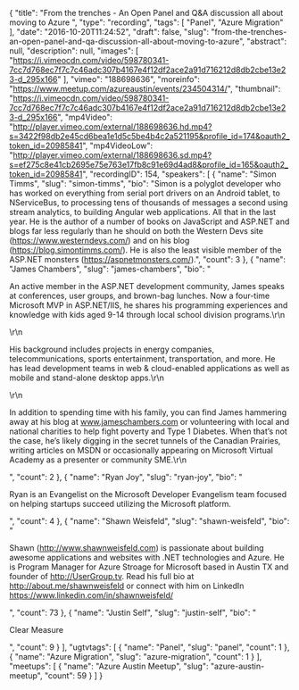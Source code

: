 {
  "title": "From the trenches - An Open Panel and Q&A discussion all about moving to Azure ",
  "type": "recording",
  "tags": [
    "Panel",
    "Azure Migration"
  ],
  "date": "2016-10-20T11:24:52",
  "draft": false,
  "slug": "from-the-trenches-an-open-panel-and-qa-discussion-all-about-moving-to-azure",
  "abstract": null,
  "description": null,
  "images": [
    "https://i.vimeocdn.com/video/598780341-7cc7d768ec7f7c7c46adc307b4167e4f12df2ace2a91d716212d8db2cbe13e23-d_295x166"
  ],
  "vimeo": "188698636",
  "moreinfo": "https://www.meetup.com/azureaustin/events/234504314/",
  "thumbnail": "https://i.vimeocdn.com/video/598780341-7cc7d768ec7f7c7c46adc307b4167e4f12df2ace2a91d716212d8db2cbe13e23-d_295x166",
  "mp4Video": "http://player.vimeo.com/external/188698636.hd.mp4?s=3422f98db2e45cd6bea1e1d5c5be4b4c2a521195&profile_id=174&oauth2_token_id=20985841",
  "mp4VideoLow": "http://player.vimeo.com/external/188698636.sd.mp4?s=ef275c8e41cb2695e75e763e17fb8c91e69d4ad8&profile_id=165&oauth2_token_id=20985841",
  "recordingID": 154,
  "speakers": [
    {
      "name": "Simon Timms",
      "slug": "simon-timms",
      "bio": "Simon is a polyglot developer who has worked on everything from serial port drivers on an Android tablet, to NServiceBus, to processing tens of thousands of messages a second using stream analytics, to building Angular web applications. All that in the last year. He is the author of a number of books on JavaScript and ASP.NET and blogs far less regularly than he should on both the Western Devs site (https://www.westerndevs.com/) and on his blog (https://blog.simontimms.com/). He is also the least visible member of the ASP.NET monsters (https://aspnetmonsters.com/).",
      "count": 3
    },
    {
      "name": "James Chambers",
      "slug": "james-chambers",
      "bio": "<p>An active member in the ASP.NET development community, James speaks at conferences, user groups, and brown-bag lunches. Now a four-time Microsoft MVP in ASP.NET/IIS, he shares his programming experiences and knowledge with kids aged 9-14 through local school division programs.\r\n</p>\r\n<p>His background includes projects in energy companies, telecommunications, sports entertainment, transportation, and more. He has lead development teams in web & cloud-enabled applications as well as mobile and stand-alone desktop apps.\r\n</p>\r\n<p>In addition to spending time with his family, you can find James hammering away at his blog at www.jameschambers.com or volunteering with local and national charities to help fight poverty and Type 1 Diabetes. When that’s not the case, he’s likely digging in the secret tunnels of the Canadian Prairies, writing articles on MSDN or occasionally appearing on Microsoft Virtual Academy as a presenter or community SME.\r\n</p>",
      "count": 2
    },
    {
      "name": "Ryan Joy",
      "slug": "ryan-joy",
      "bio": "<p>Ryan is an Evangelist on the Microsoft Developer Evangelism team focused on helping startups succeed utilizing the Microsoft platform. </p>",
      "count": 4
    },
    {
      "name": "Shawn Weisfeld",
      "slug": "shawn-weisfeld",
      "bio": "<p>Shawn (http://www.shawnweisfeld.com) is passionate about building awesome applications and websites with .NET technologies and Azure. He is Program Manager for Azure Stroage for Microsoft based in Austin TX and founder of http://UserGroup.tv. Read his full bio at http://about.me/shawnweisfeld or connect with him on LinkedIn https://www.linkedin.com/in/shawnweisfeld/</p>",
      "count": 73
    },
    {
      "name": "Justin Self",
      "slug": "justin-self",
      "bio": "<p>Clear Measure</p>",
      "count": 9
    }
  ],
  "ugtvtags": [
    {
      "name": "Panel",
      "slug": "panel",
      "count": 1
    },
    {
      "name": "Azure Migration",
      "slug": "azure-migration",
      "count": 1
    }
  ],
  "meetups": [
    {
      "name": "Azure Austin Meetup",
      "slug": "azure-austin-meetup",
      "count": 59
    }
  ]
}